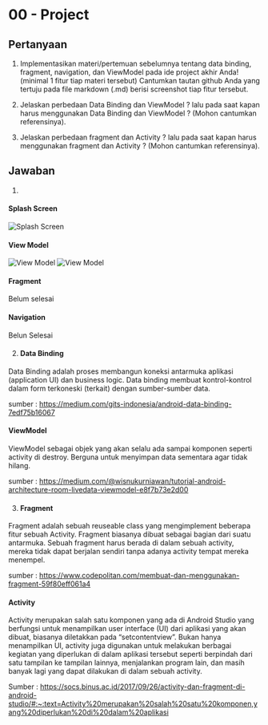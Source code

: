 # 00 - Project

## Pertanyaan

1. Implementasikan materi/pertemuan sebelumnya tentang data binding, fragment, navigation, dan ViewModel pada ide project akhir Anda! (minimal 1 fitur tiap materi tersebut) Cantumkan tautan github Anda yang tertuju pada file markdown (.md) berisi screenshot tiap fitur tersebut.

2. Jelaskan perbedaan Data Binding dan ViewModel ? lalu pada saat kapan harus menggunakan Data Binding dan ViewModel ? (Mohon cantumkan referensinya).

3. Jelaskan perbedaan fragment dan Activity ? lalu pada saat kapan harus menggunakan fragment dan Activity ? (Mohon cantumkan referensinya).

## Jawaban

1. 
#### Splash Screen
![Splash Screen](img/SplashScreen.png)
#### View Model
![View Model](img/ViewModel.png)
![View Model](img/ViewModelButton.png)
#### Fragment
Belum selesai
#### Navigation
Belun Selesai

2. #### Data Binding
Data Binding adalah proses membangun koneksi antarmuka aplikasi (application UI) dan business logic. Data binding membuat kontrol-kontrol dalam form terkoneski (terkait) dengan sumber-sumber data.

sumber : https://medium.com/gits-indonesia/android-data-binding-7edf75b16067

#### ViewModel
ViewModel sebagai objek yang akan selalu ada sampai komponen seperti activity di destroy. Berguna untuk menyimpan data sementara agar tidak hilang.

sumber : https://medium.com/@wisnukurniawan/tutorial-android-architecture-room-livedata-viewmodel-e8f7b73e2d00

3. #### Fragment
Fragment adalah sebuah reuseable class yang mengimplement beberapa fitur sebuah Activity. Fragment biasanya dibuat sebagai bagian dari suatu antarmuka. Sebuah fragment harus berada di dalam sebuah activity, mereka tidak dapat berjalan sendiri tanpa adanya activity tempat mereka menempel.

sumber : https://www.codepolitan.com/membuat-dan-menggunakan-fragment-59f80eff061a4

#### Activity
Activity merupakan salah satu komponen yang ada di Android Studio yang berfungsi untuk menampilkan user interface (UI) dari aplikasi yang akan dibuat, biasanya diletakkan pada “setcontentview”. Bukan hanya menampilkan UI, activity juga digunakan untuk melakukan berbagai kegiatan yang diperlukan di dalam aplikasi tersebut seperti berpindah dari satu tampilan ke tampilan lainnya, menjalankan program lain, dan masih banyak lagi yang dapat dilakukan di dalam sebuah activity. 

Sumber : https://socs.binus.ac.id/2017/09/26/activity-dan-fragment-di-android-studio/#:~:text=Activity%20merupakan%20salah%20satu%20komponen,yang%20diperlukan%20di%20dalam%20aplikasi